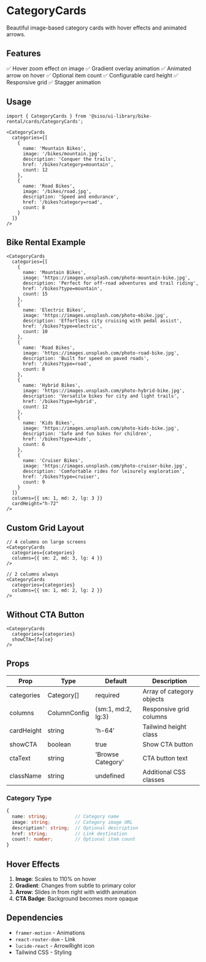 # CategoryCards

Beautiful image-based category cards with hover effects and animated arrows.

## Features
✅ Hover zoom effect on image
✅ Gradient overlay animation
✅ Animated arrow on hover
✅ Optional item count
✅ Configurable card height
✅ Responsive grid
✅ Stagger animation

## Usage

```tsx
import { CategoryCards } from '@siso/ui-library/bike-rental/cards/CategoryCards';

<CategoryCards
  categories={[
    {
      name: 'Mountain Bikes',
      image: '/bikes/mountain.jpg',
      description: 'Conquer the trails',
      href: '/bikes?category=mountain',
      count: 12
    },
    {
      name: 'Road Bikes',
      image: '/bikes/road.jpg',
      description: 'Speed and endurance',
      href: '/bikes?category=road',
      count: 8
    }
  ]}
/>
```

## Bike Rental Example

```tsx
<CategoryCards
  categories={[
    {
      name: 'Mountain Bikes',
      image: 'https://images.unsplash.com/photo-mountain-bike.jpg',
      description: 'Perfect for off-road adventures and trail riding',
      href: '/bikes?type=mountain',
      count: 15
    },
    {
      name: 'Electric Bikes',
      image: 'https://images.unsplash.com/photo-ebike.jpg',
      description: 'Effortless city cruising with pedal assist',
      href: '/bikes?type=electric',
      count: 10
    },
    {
      name: 'Road Bikes',
      image: 'https://images.unsplash.com/photo-road-bike.jpg',
      description: 'Built for speed on paved roads',
      href: '/bikes?type=road',
      count: 8
    },
    {
      name: 'Hybrid Bikes',
      image: 'https://images.unsplash.com/photo-hybrid-bike.jpg',
      description: 'Versatile bikes for city and light trails',
      href: '/bikes?type=hybrid',
      count: 12
    },
    {
      name: 'Kids Bikes',
      image: 'https://images.unsplash.com/photo-kids-bike.jpg',
      description: 'Safe and fun bikes for children',
      href: '/bikes?type=kids',
      count: 6
    },
    {
      name: 'Cruiser Bikes',
      image: 'https://images.unsplash.com/photo-cruiser-bike.jpg',
      description: 'Comfortable rides for leisurely exploration',
      href: '/bikes?type=cruiser',
      count: 9
    }
  ]}
  columns={{ sm: 1, md: 2, lg: 3 }}
  cardHeight="h-72"
/>
```

## Custom Grid Layout

```tsx
// 4 columns on large screens
<CategoryCards
  categories={categories}
  columns={{ sm: 2, md: 3, lg: 4 }}
/>

// 2 columns always
<CategoryCards
  categories={categories}
  columns={{ sm: 1, md: 2, lg: 2 }}
/>
```

## Without CTA Button

```tsx
<CategoryCards
  categories={categories}
  showCTA={false}
/>
```

## Props

| Prop | Type | Default | Description |
|------|------|---------|-------------|
| categories | Category[] | required | Array of category objects |
| columns | ColumnConfig | {sm:1, md:2, lg:3} | Responsive grid columns |
| cardHeight | string | 'h-64' | Tailwind height class |
| showCTA | boolean | true | Show CTA button |
| ctaText | string | 'Browse Category' | CTA button text |
| className | string | undefined | Additional CSS classes |

### Category Type
```typescript
{
  name: string;          // Category name
  image: string;         // Category image URL
  description?: string;  // Optional description
  href: string;          // Link destination
  count?: number;        // Optional item count
}
```

## Hover Effects

1. **Image**: Scales to 110% on hover
2. **Gradient**: Changes from subtle to primary color
3. **Arrow**: Slides in from right with width animation
4. **CTA Badge**: Background becomes more opaque

## Dependencies
- `framer-motion` - Animations
- `react-router-dom` - Link
- `lucide-react` - ArrowRight icon
- Tailwind CSS - Styling
